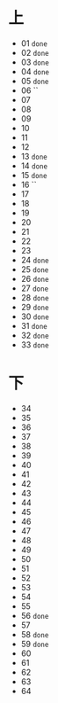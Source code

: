 # 上
- 01    `done`
- 02    `done`
- 03    `done`
- 04    `done`
- 05    `done`
- 06    ``
- 07  
- 08  
- 09  
- 10  
- 11  
- 12  
- 13    `done`
- 14    `done`
- 15    `done`
- 16    ``
- 17  
- 18  
- 19  
- 20  
- 21  
- 22  
- 23  
- 24    `done`
- 25    `done`
- 26    `done`
- 27    `done`
- 28    `done`
- 29    `done`
- 30    `done`
- 31    `done`
- 32    `done`
- 33    `done`

# 下  
- 34  
- 35  
- 36  
- 37  
- 38  
- 39  
- 40  
- 41  
- 42  
- 43  
- 44  
- 45  
- 46  
- 47  
- 48  
- 49  
- 50  
- 51  
- 52  
- 53  
- 54  
- 55  
- 56    `done` 
- 57  
- 58    `done`     
- 59    `done`
- 60  
- 61  
- 62  
- 63  
- 64  
